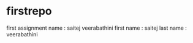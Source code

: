 # firstrepo
first assignment
name : saitej veerabathini
first name : saitej
last name : veerabathini
